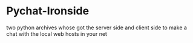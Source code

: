 # Pychat-Ironside
two python archives whose got the server side and client side to make a chat with the local web hosts in your net

